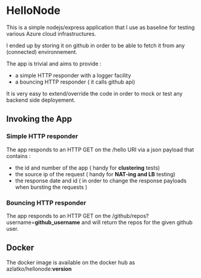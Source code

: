 # HelloNode

This is a simple nodejs/express application that I use as baseline for testing various Azure cloud infrastructures.

I ended up by storing it on github in order to be able to fetch it from any (connected) environnement.

The app is trivial and aims to provide : 

- a simple HTTP responder with a logger facility
- a bouncing HTTP responder ( it calls github api) 

It is very easy to extend/override the code in order to mock or test any backend side deployement.


## Invoking the App

### Simple HTTP responder

The app responds to an HTTP GET on the /hello URI via a json payload that contains : 
* the id and number of the app ( handy for __clustering__ tests)
* the source ip of the request ( handy for __NAT-ing and LB__ testing)
* the response date and id ( in order to change the response payloads when bursting the requests )

### Bouncing HTTP responder

The app responds to an HTTP GET on the /github/repos?username=**github_username** and will return the repos for the given github user.

## Docker

The docker image is available on the docker hub as azlatko/hellonode:**version**



